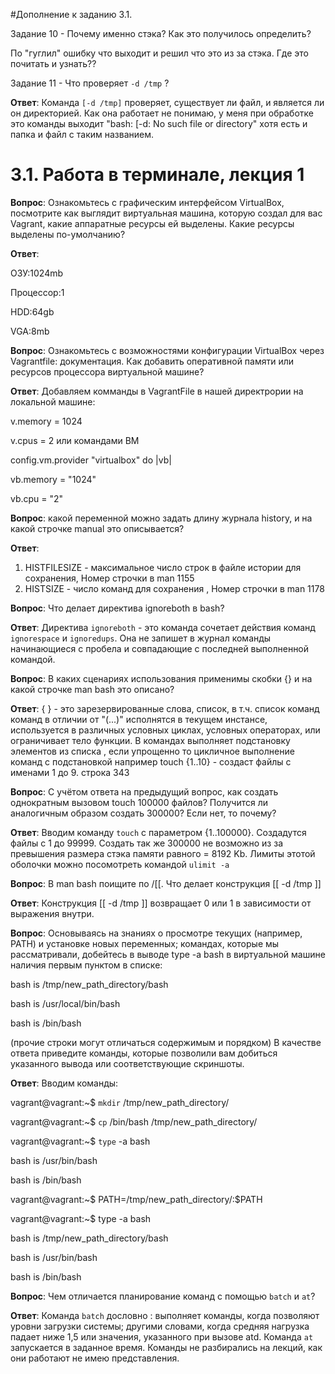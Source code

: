 #Дополнение к заданию 3.1.

Задание 10 - Почему именно стэка? Как это получилось определить?

По "гуглил" ошибку что выходит и решил что это из за стэка. Где это почитать и узнать??   


Задание 11 - Что проверяет `-d /tmp` ? 

**Ответ**: Команда `[-d /tmp]` проверяет, существует ли файл, и является ли он директорией.
Как она работает не понимаю, у меня при обработке это команды выходит "bash: [-d: No such file or directory" хотя есть и папка и файл с таким названием.


# 3.1. Работа в терминале, лекция 1
**Вопрос**: Ознакомьтесь с графическим интерфейсом VirtualBox, посмотрите как выглядит виртуальная машина, которую создал для вас Vagrant, какие аппаратные ресурсы ей выделены. Какие ресурсы выделены по-умолчанию?

**Ответ**:

ОЗУ:1024mb

Процессор:1

HDD:64gb

VGA:8mb

**Вопрос**: Ознакомьтесь с возможностями конфигурации VirtualBox через Vagrantfile: документация. Как добавить оперативной памяти или ресурсов процессора виртуальной машине?

**Ответ**:
Добавляем комманды в VagrantFile в нашей директрории на локальной машине:
 
v.memory = 1024
  
v.cpus = 2
или командами ВМ

config.vm.provider "virtualbox" do |vb|

vb.memory = "1024"

vb.cpu = "2"

**Вопрос**: какой переменной можно задать длину журнала history, и на какой строчке manual это описывается?

**Ответ**:
1. HISTFILESIZE - максимальное число строк в файле истории для сохранения, 
Номер строчки в man 1155
2. HISTSIZE - число команд для сохранения  , 
Номер строчки в man 1178

**Вопрос**: Что делает директива ignoreboth в bash?

**Ответ**: Директива `ignoreboth` - это команда сочетает действия команд `ignorespace` и `ignoredups`. Она не запишет в журнал команды начинающиеся с пробела и совпадающие с последней выполненной командой.

**Вопрос**: В каких сценариях использования применимы скобки {} и на какой строчке man bash это описано?

**Ответ**: { } - это зарезервированные слова, список, в т.ч. список команд команд в отличии от "(...)" исполнятся в текущем инстансе, 
используется в различных условных циклах, условных операторах, или ограничивает тело функции.
В командах выполняет подстановку элементов из списка , если упрощенно то цикличное выполнение команд с подстановкой 
например touch {1..10} - создаст файлы с именами 1 до 9.
строка 343

**Вопрос**: С учётом ответа на предыдущий вопрос, как создать однократным вызовом touch 100000 файлов? Получится ли аналогичным образом создать 300000? Если нет, то почему?

**Ответ**: Вводим команду `touch` c параметром {1..100000}. Создадутся файлы с 1 до 99999. Создать так же 300000 не возможно из за превышения размера стэка памяти равного = 8192 Kb. Лимиты этотой оболочки можно посомотреть командой `ulimit -a`   

**Вопрос**: В man bash поищите по /\[\[. Что делает конструкция [[ -d /tmp ]]

**Ответ**: Конструкция [[ -d /tmp ]] возвращает 0 или 1 в зависимости от выражения внутри.

**Вопрос**: Основываясь на знаниях о просмотре текущих (например, PATH) и установке новых переменных; командах, которые мы рассматривали, добейтесь в выводе type -a bash в виртуальной машине наличия первым пунктом в списке:

bash is /tmp/new_path_directory/bash

bash is /usr/local/bin/bash

bash is /bin/bash

(прочие строки могут отличаться содержимым и порядком) В качестве ответа приведите команды, которые позволили вам добиться указанного вывода или соответствующие скриншоты.

**Ответ**: Вводим команды:

vagrant@vagrant:~$ `mkdir` /tmp/new_path_directory/

vagrant@vagrant:~$ `cp` /bin/bash /tmp/new_path_directory/

vagrant@vagrant:~$ `type` -a bash

bash is /usr/bin/bash

bash is /bin/bash

vagrant@vagrant:~$ PATH=/tmp/new_path_directory/:$PATH

vagrant@vagrant:~$ type -a bash

bash is /tmp/new_path_directory/bash

bash is /usr/bin/bash

bash is /bin/bash

**Вопрос**: Чем отличается планирование команд с помощью `batch` и `at`?

**Ответ**: 
Команда `batch` дословно : выполняет команды, когда позволяют уровни загрузки системы; другими словами, когда средняя нагрузка падает ниже 1,5 или значения, указанного при вызове atd.
Команда `at` запускается в заданное время.
Команды не разбирались на лекций, как они работают не имею представления. 